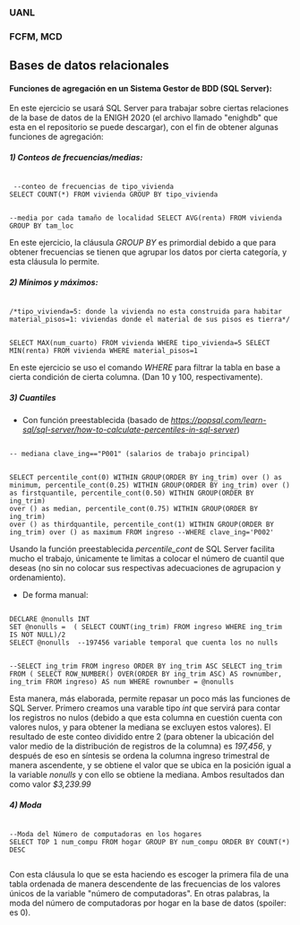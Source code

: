 ### UANL
### FCFM, MCD

## Bases de datos relacionales

#### Funciones de agregación en un Sistema Gestor de BDD (SQL Server):

En este ejercicio se usará SQL Server para trabajar sobre ciertas relaciones de la base de datos de la ENIGH 2020 (el archivo llamado "enighdb" que esta en el repositorio se puede descargar), con el fin de obtener algunas funciones de agregación:

##### 1) Conteos de frecuencias/medias:
 <code>
 --conteo de frecuencias de tipo_vivienda
SELECT COUNT(*) FROM vivienda GROUP BY tipo_vivienda

--media por cada tamaño de localidad
SELECT AVG(renta) FROM vivienda GROUP BY tam_loc
 </code>

En este ejercicio, la cláusula *GROUP BY* es primordial debido a que para obtener frecuencias se tienen que agrupar los datos por cierta categoría, y esta cláusula lo permite.


##### 2) Mínimos y máximos:

 <code>
/*tipo_vivienda=5: donde la vivienda no esta construida para habitar
material_pisos=1: viviendas donde el material de sus pisos es tierra*/

SELECT MAX(num_cuarto) FROM vivienda WHERE tipo_vivienda=5
SELECT MIN(renta) FROM vivienda WHERE material_pisos=1
 </code>

En este ejercicio se uso el comando *WHERE* para filtrar la tabla en base a cierta condición de cierta columna. (Dan 10 y 100, respectivamente).


##### 3) Cuantiles

- Con función preestablecida (basado de *https://popsql.com/learn-sql/sql-server/how-to-calculate-percentiles-in-sql-server*)

 <code>
-- mediana clave_ing=="P001" (salarios de trabajo principal)

SELECT 
  percentile_cont(0) WITHIN GROUP(ORDER BY ing_trim) over () as minimum,
  percentile_cont(0.25) WITHIN GROUP(ORDER BY ing_trim) over () as firstquantile,
  percentile_cont(0.50) WITHIN GROUP(ORDER BY ing_trim) over () as median,
  percentile_cont(0.75) WITHIN GROUP(ORDER BY ing_trim) over () as thirdquantile,
  percentile_cont(1) WITHIN GROUP(ORDER BY ing_trim) over () as maximum
FROM ingreso --WHERE clave_ing='P002'
 </code>

Usando la función preestablecida *percentile_cont* de SQL Server facilita mucho el trabajo, únicamente te limitas a colocar el número de cuantil que deseas (no sin no colocar sus respectivas adecuaciones de agrupacion y ordenamiento).

- De forma manual:

 <code>
DECLARE @nonulls INT
SET @nonulls =  ( SELECT COUNT(ing_trim) FROM ingreso WHERE ing_trim IS NOT NULL)/2
SELECT @nonulls  --197456 variable temporal que cuenta los no nulls  

--SELECT ing_trim FROM ingreso ORDER BY ing_trim ASC 
SELECT ing_trim
FROM (
    SELECT
        ROW_NUMBER() OVER(ORDER BY ing_trim ASC) AS rownumber,
        ing_trim
    FROM ingreso) AS num
WHERE rownumber = @nonulls
 </code>

Esta manera, más elaborada, permite repasar un poco más las funciones de SQL Server. Primero creamos una varable tipo *int* que servirá para contar los registros no nulos (debido a que esta columna en cuestión cuenta con valores nulos, y para obtener la mediana se excluyen estos valores). El resultado de este conteo dividido entre 2 (para obtener la ubicación del valor medio de la distribución de registros de la columna) es *197,456*, y después de eso en síntesis se ordena la columna ingreso trimestral de manera ascendente, y se obtiene el valor que se ubica en la posición igual a la variable *nonulls* y con ello se obtiene la mediana.  Ambos resultados dan como valor *$3,239.99*

##### 4) Moda

 <code>
--Moda del Número de computadoras en los hogares
SELECT TOP 1 num_compu FROM hogar GROUP BY num_compu ORDER BY COUNT(*) DESC 
 </code>

Con esta cláusula lo que se esta haciendo es escoger la primera fila de una tabla ordenada de manera descendente de las frecuencias de los valores únicos de la variable "número de computadoras". En otras palabras, la moda del número de computadoras por hogar en la base de datos (spoiler: es 0).

